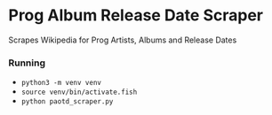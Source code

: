 # Prog Album Release Date Scraper

Scrapes Wikipedia for Prog Artists, Albums and Release Dates

### Running

- `python3 -m venv venv`
- `source venv/bin/activate.fish`
- `python paotd_scraper.py`